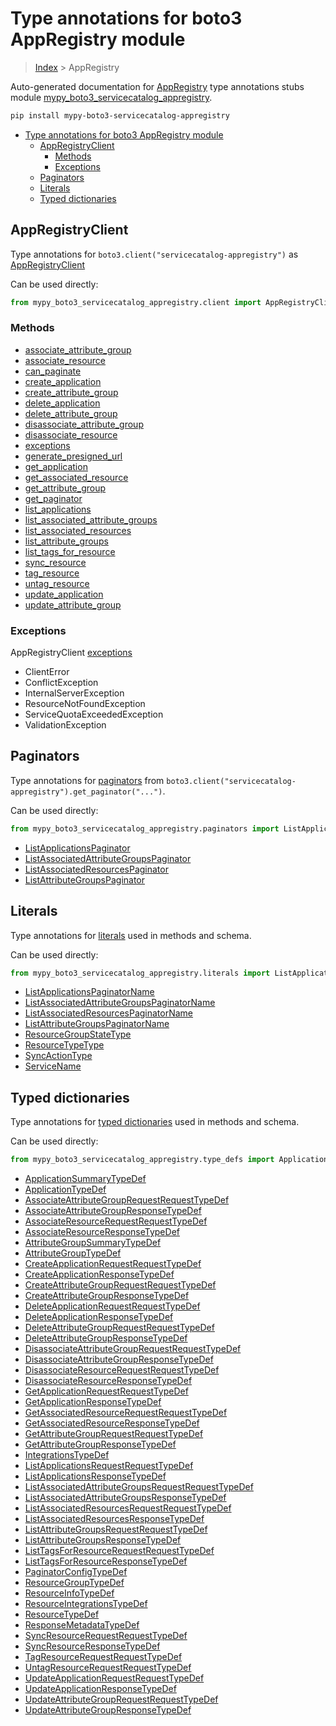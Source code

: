 # Type annotations for boto3 AppRegistry module

> [Index](..) > AppRegistry

Auto-generated documentation for
[AppRegistry](https://boto3.amazonaws.com/v1/documentation/api/latest/reference/services/servicecatalog-appregistry.html#AppRegistry)
type annotations stubs module
[mypy_boto3_servicecatalog_appregistry](https://pypi.org/project/mypy-boto3-servicecatalog-appregistry/).

```bash
pip install mypy-boto3-servicecatalog-appregistry
```

- [Type annotations for boto3 AppRegistry module](#type-annotations-for-boto3-appregistry-module)
  - [AppRegistryClient](#appregistryclient)
    - [Methods](#methods)
    - [Exceptions](#exceptions)
  - [Paginators](#paginators)
  - [Literals](#literals)
  - [Typed dictionaries](#typed-dictionaries)

## AppRegistryClient

Type annotations for `boto3.client("servicecatalog-appregistry")` as
[AppRegistryClient](./client.md)

Can be used directly:

```python
from mypy_boto3_servicecatalog_appregistry.client import AppRegistryClient
```

### Methods

- [associate_attribute_group](./client.md#associate_attribute_group)
- [associate_resource](./client.md#associate_resource)
- [can_paginate](./client.md#can_paginate)
- [create_application](./client.md#create_application)
- [create_attribute_group](./client.md#create_attribute_group)
- [delete_application](./client.md#delete_application)
- [delete_attribute_group](./client.md#delete_attribute_group)
- [disassociate_attribute_group](./client.md#disassociate_attribute_group)
- [disassociate_resource](./client.md#disassociate_resource)
- [exceptions](./client.md#exceptions)
- [generate_presigned_url](./client.md#generate_presigned_url)
- [get_application](./client.md#get_application)
- [get_associated_resource](./client.md#get_associated_resource)
- [get_attribute_group](./client.md#get_attribute_group)
- [get_paginator](./client.md#get_paginator)
- [list_applications](./client.md#list_applications)
- [list_associated_attribute_groups](./client.md#list_associated_attribute_groups)
- [list_associated_resources](./client.md#list_associated_resources)
- [list_attribute_groups](./client.md#list_attribute_groups)
- [list_tags_for_resource](./client.md#list_tags_for_resource)
- [sync_resource](./client.md#sync_resource)
- [tag_resource](./client.md#tag_resource)
- [untag_resource](./client.md#untag_resource)
- [update_application](./client.md#update_application)
- [update_attribute_group](./client.md#update_attribute_group)

### Exceptions

AppRegistryClient [exceptions](./client.md#exceptions)

- ClientError
- ConflictException
- InternalServerException
- ResourceNotFoundException
- ServiceQuotaExceededException
- ValidationException

## Paginators

Type annotations for [paginators](./paginators.md) from
`boto3.client("servicecatalog-appregistry").get_paginator("...")`.

Can be used directly:

```python
from mypy_boto3_servicecatalog_appregistry.paginators import ListApplicationsPaginator, ...
```

- [ListApplicationsPaginator](./paginators.md#listapplicationspaginator)
- [ListAssociatedAttributeGroupsPaginator](./paginators.md#listassociatedattributegroupspaginator)
- [ListAssociatedResourcesPaginator](./paginators.md#listassociatedresourcespaginator)
- [ListAttributeGroupsPaginator](./paginators.md#listattributegroupspaginator)

## Literals

Type annotations for [literals](./literals.md) used in methods and schema.

Can be used directly:

```python
from mypy_boto3_servicecatalog_appregistry.literals import ListApplicationsPaginatorName, ...
```

- [ListApplicationsPaginatorName](./literals.md#listapplicationspaginatorname)
- [ListAssociatedAttributeGroupsPaginatorName](./literals.md#listassociatedattributegroupspaginatorname)
- [ListAssociatedResourcesPaginatorName](./literals.md#listassociatedresourcespaginatorname)
- [ListAttributeGroupsPaginatorName](./literals.md#listattributegroupspaginatorname)
- [ResourceGroupStateType](./literals.md#resourcegroupstatetype)
- [ResourceTypeType](./literals.md#resourcetypetype)
- [SyncActionType](./literals.md#syncactiontype)
- [ServiceName](./literals.md#servicename)

## Typed dictionaries

Type annotations for [typed dictionaries](./type_defs.md) used in methods and
schema.

Can be used directly:

```python
from mypy_boto3_servicecatalog_appregistry.type_defs import ApplicationSummaryTypeDef, ...
```

- [ApplicationSummaryTypeDef](./type_defs.md#applicationsummarytypedef)
- [ApplicationTypeDef](./type_defs.md#applicationtypedef)
- [AssociateAttributeGroupRequestRequestTypeDef](./type_defs.md#associateattributegrouprequestrequesttypedef)
- [AssociateAttributeGroupResponseTypeDef](./type_defs.md#associateattributegroupresponsetypedef)
- [AssociateResourceRequestRequestTypeDef](./type_defs.md#associateresourcerequestrequesttypedef)
- [AssociateResourceResponseTypeDef](./type_defs.md#associateresourceresponsetypedef)
- [AttributeGroupSummaryTypeDef](./type_defs.md#attributegroupsummarytypedef)
- [AttributeGroupTypeDef](./type_defs.md#attributegrouptypedef)
- [CreateApplicationRequestRequestTypeDef](./type_defs.md#createapplicationrequestrequesttypedef)
- [CreateApplicationResponseTypeDef](./type_defs.md#createapplicationresponsetypedef)
- [CreateAttributeGroupRequestRequestTypeDef](./type_defs.md#createattributegrouprequestrequesttypedef)
- [CreateAttributeGroupResponseTypeDef](./type_defs.md#createattributegroupresponsetypedef)
- [DeleteApplicationRequestRequestTypeDef](./type_defs.md#deleteapplicationrequestrequesttypedef)
- [DeleteApplicationResponseTypeDef](./type_defs.md#deleteapplicationresponsetypedef)
- [DeleteAttributeGroupRequestRequestTypeDef](./type_defs.md#deleteattributegrouprequestrequesttypedef)
- [DeleteAttributeGroupResponseTypeDef](./type_defs.md#deleteattributegroupresponsetypedef)
- [DisassociateAttributeGroupRequestRequestTypeDef](./type_defs.md#disassociateattributegrouprequestrequesttypedef)
- [DisassociateAttributeGroupResponseTypeDef](./type_defs.md#disassociateattributegroupresponsetypedef)
- [DisassociateResourceRequestRequestTypeDef](./type_defs.md#disassociateresourcerequestrequesttypedef)
- [DisassociateResourceResponseTypeDef](./type_defs.md#disassociateresourceresponsetypedef)
- [GetApplicationRequestRequestTypeDef](./type_defs.md#getapplicationrequestrequesttypedef)
- [GetApplicationResponseTypeDef](./type_defs.md#getapplicationresponsetypedef)
- [GetAssociatedResourceRequestRequestTypeDef](./type_defs.md#getassociatedresourcerequestrequesttypedef)
- [GetAssociatedResourceResponseTypeDef](./type_defs.md#getassociatedresourceresponsetypedef)
- [GetAttributeGroupRequestRequestTypeDef](./type_defs.md#getattributegrouprequestrequesttypedef)
- [GetAttributeGroupResponseTypeDef](./type_defs.md#getattributegroupresponsetypedef)
- [IntegrationsTypeDef](./type_defs.md#integrationstypedef)
- [ListApplicationsRequestRequestTypeDef](./type_defs.md#listapplicationsrequestrequesttypedef)
- [ListApplicationsResponseTypeDef](./type_defs.md#listapplicationsresponsetypedef)
- [ListAssociatedAttributeGroupsRequestRequestTypeDef](./type_defs.md#listassociatedattributegroupsrequestrequesttypedef)
- [ListAssociatedAttributeGroupsResponseTypeDef](./type_defs.md#listassociatedattributegroupsresponsetypedef)
- [ListAssociatedResourcesRequestRequestTypeDef](./type_defs.md#listassociatedresourcesrequestrequesttypedef)
- [ListAssociatedResourcesResponseTypeDef](./type_defs.md#listassociatedresourcesresponsetypedef)
- [ListAttributeGroupsRequestRequestTypeDef](./type_defs.md#listattributegroupsrequestrequesttypedef)
- [ListAttributeGroupsResponseTypeDef](./type_defs.md#listattributegroupsresponsetypedef)
- [ListTagsForResourceRequestRequestTypeDef](./type_defs.md#listtagsforresourcerequestrequesttypedef)
- [ListTagsForResourceResponseTypeDef](./type_defs.md#listtagsforresourceresponsetypedef)
- [PaginatorConfigTypeDef](./type_defs.md#paginatorconfigtypedef)
- [ResourceGroupTypeDef](./type_defs.md#resourcegrouptypedef)
- [ResourceInfoTypeDef](./type_defs.md#resourceinfotypedef)
- [ResourceIntegrationsTypeDef](./type_defs.md#resourceintegrationstypedef)
- [ResourceTypeDef](./type_defs.md#resourcetypedef)
- [ResponseMetadataTypeDef](./type_defs.md#responsemetadatatypedef)
- [SyncResourceRequestRequestTypeDef](./type_defs.md#syncresourcerequestrequesttypedef)
- [SyncResourceResponseTypeDef](./type_defs.md#syncresourceresponsetypedef)
- [TagResourceRequestRequestTypeDef](./type_defs.md#tagresourcerequestrequesttypedef)
- [UntagResourceRequestRequestTypeDef](./type_defs.md#untagresourcerequestrequesttypedef)
- [UpdateApplicationRequestRequestTypeDef](./type_defs.md#updateapplicationrequestrequesttypedef)
- [UpdateApplicationResponseTypeDef](./type_defs.md#updateapplicationresponsetypedef)
- [UpdateAttributeGroupRequestRequestTypeDef](./type_defs.md#updateattributegrouprequestrequesttypedef)
- [UpdateAttributeGroupResponseTypeDef](./type_defs.md#updateattributegroupresponsetypedef)
